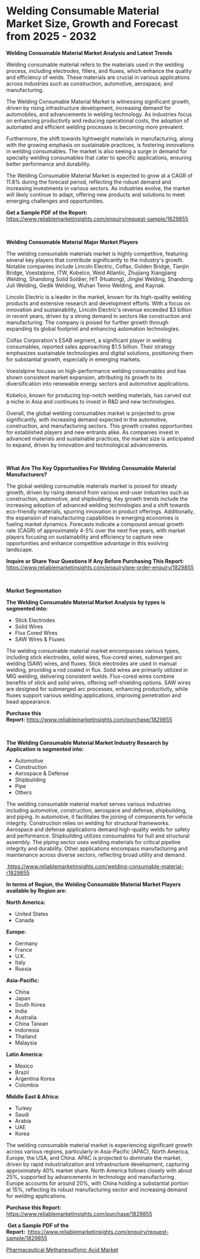 <p><h1>Welding Consumable Material Market Size, Growth and Forecast from 2025 - 2032</h1></p><p><strong>Welding Consumable Material Market Analysis and Latest Trends</strong></p>
<p><p>Welding consumable material refers to the materials used in the welding process, including electrodes, fillers, and fluxes, which enhance the quality and efficiency of welds. These materials are crucial in various applications across industries such as construction, automotive, aerospace, and manufacturing.</p><p>The Welding Consumable Material Market is witnessing significant growth, driven by rising infrastructure development, increasing demand for automobiles, and advancements in welding technology. As industries focus on enhancing productivity and reducing operational costs, the adoption of automated and efficient welding processes is becoming more prevalent. </p><p>Furthermore, the shift towards lightweight materials in manufacturing, along with the growing emphasis on sustainable practices, is fostering innovations in welding consumables. The market is also seeing a surge in demand for specialty welding consumables that cater to specific applications, ensuring better performance and durability.</p><p>The Welding Consumable Material Market is expected to grow at a CAGR of 11.8% during the forecast period, reflecting the robust demand and increasing investments in various sectors. As industries evolve, the market will likely continue to adapt, offering new products and solutions to meet emerging challenges and opportunities.</p></p>
<p><strong>Get a Sample PDF of the Report:&nbsp;</strong> <a href="https://www.reliablemarketinsights.com/enquiry/request-sample/1829855?utm_campaign=2538&utm_medium=2&utm_source=Github&utm_content=ia&utm_term=03042025&utm_id=welding-consumable-material">https://www.reliablemarketinsights.com/enquiry/request-sample/1829855</a></p>
<p>&nbsp;</p>
<p><strong>Welding Consumable Material Major Market Players</strong></p>
<p><p>The welding consumable materials market is highly competitive, featuring several key players that contribute significantly to the industry's growth. Notable companies include Lincoln Electric, Colfax, Golden Bridge, Tianjin Bridge, Voestalpine, ITW, Kobelco, Weld Atlantic, Zhujiang Xiangjiang Welding, Shandong Solid Soldier, HIT (Huatong), Jinglei Welding, Shandong Juli Welding, Gedik Welding, Wuhan Temo Welding, and Kaynak.</p><p>Lincoln Electric is a leader in the market, known for its high-quality welding products and extensive research and development efforts. With a focus on innovation and sustainability, Lincoln Electric's revenue exceeded $3 billion in recent years, driven by a strong demand in sectors like construction and manufacturing. The company is poised for further growth through expanding its global footprint and enhancing automation technologies.</p><p>Colfax Corporation's ESAB segment, a significant player in welding consumables, reported sales approaching $1.5 billion. Their strategy emphasizes sustainable technologies and digital solutions, positioning them for substantial growth, especially in emerging markets.</p><p>Voestalpine focuses on high-performance welding consumables and has shown consistent market expansion, attributing its growth to its diversification into renewable energy sectors and automotive applications.</p><p>Kobelco, known for producing top-notch welding materials, has carved out a niche in Asia and continues to invest in R&D and new technologies. </p><p>Overall, the global welding consumables market is projected to grow significantly, with increasing demand expected in the automotive, construction, and manufacturing sectors. This growth creates opportunities for established players and new entrants alike. As companies invest in advanced materials and sustainable practices, the market size is anticipated to expand, driven by innovation and technological advancements.</p></p>
<p>&nbsp;</p>
<p><strong>What Are The Key Opportunities For Welding Consumable Material Manufacturers?</strong></p>
<p><p>The global welding consumable materials market is poised for steady growth, driven by rising demand from various end-user industries such as construction, automotive, and shipbuilding. Key growth trends include the increasing adoption of advanced welding technologies and a shift towards eco-friendly materials, spurring innovation in product offerings. Additionally, the expansion of manufacturing capabilities in emerging economies is fueling market dynamics. Forecasts indicate a compound annual growth rate (CAGR) of approximately 4-5% over the next five years, with market players focusing on sustainability and efficiency to capture new opportunities and enhance competitive advantage in this evolving landscape.</p></p>
<p><strong>Inquire or Share Your Questions If Any Before Purchasing This Report:</strong> <a href="https://www.reliablemarketinsights.com/enquiry/pre-order-enquiry/1829855?utm_campaign=2538&utm_medium=2&utm_source=Github&utm_content=ia&utm_term=03042025&utm_id=welding-consumable-material">https://www.reliablemarketinsights.com/enquiry/pre-order-enquiry/1829855</a></p>
<p>&nbsp;</p>
<p><strong>Market Segmentation</strong></p>
<p><strong>The Welding Consumable Material Market Analysis by types is segmented into:</strong></p>
<p><ul><li>Stick Electrodes</li><li>Solid Wires</li><li>Flux Cored Wires</li><li>SAW Wires & Fluxes</li></ul></p>
<p><p>The welding consumable material market encompasses various types, including stick electrodes, solid wires, flux-cored wires, submerged arc welding (SAW) wires, and fluxes. Stick electrodes are used in manual welding, providing a rod coated in flux. Solid wires are primarily utilized in MIG welding, delivering consistent welds. Flux-cored wires combine benefits of stick and solid wires, offering self-shielding options. SAW wires are designed for submerged arc processes, enhancing productivity, while fluxes support various welding applications, improving penetration and bead appearance.</p></p>
<p><strong>Purchase this Report:&nbsp;</strong><a href="https://www.reliablemarketinsights.com/purchase/1829855?utm_campaign=2538&utm_medium=2&utm_source=Github&utm_content=ia&utm_term=03042025&utm_id=welding-consumable-material">https://www.reliablemarketinsights.com/purchase/1829855</a></p>
<p>&nbsp;</p>
<p><strong>The Welding Consumable Material Market Industry Research by Application is segmented into:</strong></p>
<p><ul><li>Automotive</li><li>Construction</li><li>Aerospace & Defense</li><li>Shipbuilding</li><li>Pipe</li><li>Others</li></ul></p>
<p><p>The welding consumable material market serves various industries including automotive, construction, aerospace and defense, shipbuilding, and piping. In automotive, it facilitates the joining of components for vehicle integrity. Construction relies on welding for structural frameworks. Aerospace and defense applications demand high-quality welds for safety and performance. Shipbuilding utilizes consumables for hull and structural assembly. The piping sector uses welding materials for critical pipeline integrity and durability. Other applications encompass manufacturing and maintenance across diverse sectors, reflecting broad utility and demand.</p></p>
<p><a href="https://www.reliablemarketinsights.com/welding-consumable-material-r1829855?utm_campaign=2538&utm_medium=2&utm_source=Github&utm_content=ia&utm_term=03042025&utm_id=welding-consumable-material">&nbsp;https://www.reliablemarketinsights.com/welding-consumable-material-r1829855</a></p>
<p><strong>In terms of Region, the Welding Consumable Material Market Players available by Region are:</strong></p>
<p>
    <p> <strong> North America: </strong>
        <ul>
            <li>United States</li>
            <li>Canada</li>
        </ul>
        </p> 
    <p> <strong> Europe: </strong>
        <ul>
            <li>Germany</li>
            <li>France</li>
            <li>U.K.</li>
            <li>Italy</li>
            <li>Russia</li>
        </ul>
        </p> 
    <p> <strong> Asia-Pacific: </strong>
        <ul>
            <li>China</li>
            <li>Japan</li>
            <li>South Korea</li>
            <li>India</li>
            <li>Australia</li>
            <li>China Taiwan</li>
            <li>Indonesia</li>
            <li>Thailand</li>
            <li>Malaysia</li>
        </ul>
        </p> 
    <p> <strong> Latin America: </strong>
        <ul>
            <li>Mexico</li>
            <li>Brazil</li>
            <li>Argentina Korea</li>
            <li>Colombia</li>
        </ul>
        </p> 
    <p> <strong> Middle East & Africa: </strong>
        <ul>
            <li>Turkey</li>
            <li>Saudi</li>
            <li>Arabia</li>
            <li>UAE</li>
            <li>Korea</li>
        </ul>
    </p>
    </p>
<p><p>The welding consumable material market is experiencing significant growth across various regions, particularly in Asia-Pacific (APAC), North America, Europe, the USA, and China. APAC is projected to dominate the market, driven by rapid industrialization and infrastructure development, capturing approximately 40% market share. North America follows closely with about 25%, supported by advancements in technology and manufacturing. Europe accounts for around 20%, with China holding a substantial portion at 15%, reflecting its robust manufacturing sector and increasing demand for welding applications.</p></p>
<p><strong>Purchase this Report: </strong><a href="https://www.reliablemarketinsights.com/purchase/1829855?utm_campaign=2538&utm_medium=2&utm_source=Github&utm_content=ia&utm_term=03042025&utm_id=welding-consumable-material">https://www.reliablemarketinsights.com/purchase/1829855</a></p>
<p>&nbsp;<strong>Get a Sample PDF of the Report:&nbsp;&nbsp;</strong><a href="https://www.reliablemarketinsights.com/enquiry/request-sample/1829855?utm_campaign=2538&utm_medium=2&utm_source=Github&utm_content=ia&utm_term=03042025&utm_id=welding-consumable-material">https://www.reliablemarketinsights.com/enquiry/request-sample/1829855</a></p>
<p><strong></strong></p>
<p><p><a href="https://github.com/barnickclara79/Market-Research-Report-List-1/blob/main/pharmaceutical-methanesulfonic-acid-market.md?utm_campaign=2538&utm_medium=2&utm_source=Github&utm_content=ia&utm_term=03042025&utm_id=welding-consumable-material">Pharmaceutical Methanesulfonic Acid Market</a></p></p>
